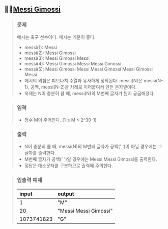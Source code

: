 ## 🧑‍💻[Messi Gimossi](https://www.acmicpc.net/problem/17297)

> ### 문제
> 
> 메시는 축구 선수이다. 메시는 기분이 좋다.
> - messi(1): Messi
> - messi(2)​​: Messi Gimossi
> - messi(3)​​​​​​: Messi Gimossi Messi
> - messi(4): Messi Gimossi Messi Messi Gimossi
> - messi(5): Messi Gimossi Messi Messi Gimossi Messi Gimossi Messi
> - 메시의 외침은 피보나치 수열과 유사하게 정의된다. messi(N)은 messi(N-1), 공백, messi(N-2)을 차례로 이어붙여서 만든 문자열이다.
> - 욱제는 N이 충분히 클 때, messi(N)의 M번째 글자가 뭔지 궁금해졌다.

> ### 입력
> 
> - 정수 M이 주어진다. (1 ≤ M ≤ 2^30-1)

> ### 출력
> 
> - N이 충분히 클 때, messi(N)의 M번째 글자가 공백(' ')이 아닐 경우에는 그 글자를 출력한다.
> - M번째 글자가 공백(' ')일 경우에는 Messi Messi Gimossi를 출력한다.
> - 정답은 대소문자를 구분하므로 출력에 주의한다.

> ### 입출력 예제
> 
> |input|output|
> |:---|:---|
> |1|"M"|
> |20|"Messi Messi Gimossi"|
> |1073741823|"G"|